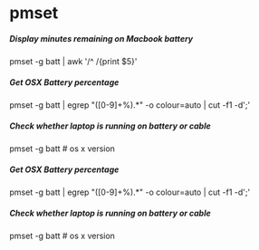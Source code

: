 # pmset

##### Display minutes remaining on Macbook battery

   pmset  -g batt | awk '/^ /{print $5}'

##### Get OSX Battery percentage

   pmset  -g batt | egrep "([0-9]+\%).*" -o colour=auto | cut -f1 -d';'

##### Check whether laptop is running on battery or cable

   pmset  -g batt    # os x version

##### Get OSX Battery percentage

   pmset  -g batt | egrep "([0-9]+\%).*" -o colour=auto | cut -f1 -d';'

##### Check whether laptop is running on battery or cable

   pmset  -g batt    # os x version
